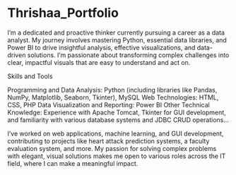 # Thrishaa_Portfolio
I’m a dedicated and proactive thinker currently pursuing a career as a data analyst. My journey involves mastering Python, essential data libraries, and Power BI to drive insightful analysis, effective visualizations, and data-driven solutions. I’m passionate about transforming complex challenges into clear, impactful visuals that are easy to understand and act on.

Skills and Tools

Programming and Data Analysis: Python (including libraries like Pandas, NumPy, Matplotlib, Seaborn, Tkinter), MySQL
Web Technologies: HTML, CSS, PHP
Data Visualization and Reporting: Power BI
Other Technical Knowledge: Experience with Apache Tomcat, Tkinter for GUI development, and familiarity with various database systems and JDBC CRUD operations...

 I’ve worked on web applications, machine learning, and GUI development, contributing to projects like heart attack prediction systems, a faculty evaluation system, and more. My passion for solving complex problems with elegant, visual solutions makes me open to various roles across the IT field, where I can make a meaningful impact.

